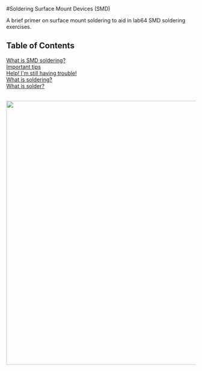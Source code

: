 #Soldering Surface Mount Devices (SMD)

A brief primer on surface mount soldering to aid in lab64 SMD soldering exercises.

## Table of Contents  
[What is SMD soldering?](#soldering-crash-course)<br>
[Important tips](#important-things-to-keep-in-mind)<br>
[Help! I'm still having trouble!](#i-am-still-having-trouble)<br>
[What is soldering?](#what-is-soldering)<br>
[What is solder?](#what-is-solder)<br>


<br><img width="700" src="https://github.com/maholli/tutorials/blob/master/soldering SMD/images/9bbb.jpg"><br>